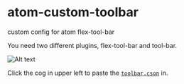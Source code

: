 # atom-custom-toolbar
custom config for atom flex-tool-bar

You need two different plugins, flex-tool-bar and tool-bar. 

![Alt text](https://monosnap.com/file/JrW5oOFQrNYVaBC7l9UvovaLadssd1.png)

Click the cog in upper left to paste the [`toolbar.cson`](https://github.com/lasergoat/atom-custom-toolbar/blob/master/toolbar.cson) in. 
